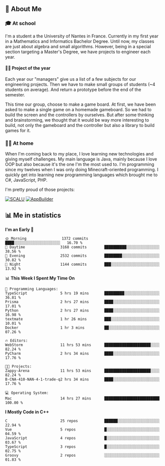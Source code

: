## 👀 About Me

### 🎓 At school

I'm a student a the University of Nantes in France. Currently in my first year in a Mathematics and Informatics Bachelor Degree. Until now, my classes are just about algebra and small algorithms. However, being in a special section targeting a Master's Degree, we have projects to engineer each year. 

#### 🔧🔬 Project of the year

Each year our "managers" give us a list of a few subjects for our engineering projects. Then we have to make small groups of students (~4 students on average). And return a prototype before the end of the semester.

This time our group, choose to make a game board. At first, we have been asked to make a single game on a homemade gameboard. So we had to build the screen and the controllers by ourselves. 
But after some thinking and brainstorming, we thought that it would be way more interesting to build, not only the gameboard and the controller but also a library to build games for it.

### 👨‍💻 At home

When I'm coming back to my place, I love learning new technologies and giving myself challenges. My main language is Java, mainly because I love OOP but also because it's the one I'm the most used to. I'm programming since my twelves when I was only doing Minecraft-oriented programming.  I quickly get into learning new programming languages which brought me to C#, JavaScript, PHP. 

I'm pretty proud of those projects:

[![SCALU](https://github-readme-stats.vercel.app/api/pin?username=renardfute&repo=SCALU)](https://github.com/renardfute/scalu)
[![AppBuilder](https://github-readme-stats.vercel.app/api/pin?username=pulsedev2&repo=AppBuilder)](https://github.com/pulsedev2/AppBuilder)

## 📊 Me in statistics
<!--START_SECTION:waka-->
**I'm an Early 🐤** 

```text
🌞 Morning                1372 commits        ████░░░░░░░░░░░░░░░░░░░░░   16.70 % 
🌆 Daytime                3168 commits        ██████████░░░░░░░░░░░░░░░   38.56 % 
🌃 Evening                2532 commits        ████████░░░░░░░░░░░░░░░░░   30.82 % 
🌙 Night                  1144 commits        ███░░░░░░░░░░░░░░░░░░░░░░   13.92 % 
```


📊 **This Week I Spent My Time On** 

```text
💬 Programming Languages: 
TypeScript               5 hrs 19 mins       █████████░░░░░░░░░░░░░░░░   36.81 % 
Prisma                   2 hrs 27 mins       ████░░░░░░░░░░░░░░░░░░░░░   17.01 % 
Python                   2 hrs 27 mins       ████░░░░░░░░░░░░░░░░░░░░░   16.98 % 
textmate                 1 hr 26 mins        ███░░░░░░░░░░░░░░░░░░░░░░   10.01 % 
Docker                   1 hr 3 mins         ██░░░░░░░░░░░░░░░░░░░░░░░   07.26 % 

🔥 Editors: 
WebStorm                 11 hrs 53 mins      █████████████████████░░░░   82.24 % 
PyCharm                  2 hrs 34 mins       ████░░░░░░░░░░░░░░░░░░░░░   17.76 % 

🐱‍💻 Projects: 
Zappy-Arena              11 hrs 53 mins      █████████████████████░░░░   82.24 % 
B-CNA-410-NAN-4-1-trade-q2 hrs 34 mins       ████░░░░░░░░░░░░░░░░░░░░░   17.76 % 

💻 Operating System: 
Mac                      14 hrs 27 mins      █████████████████████████   100.00 % 
```

**I Mostly Code in C++** 

```text
C                        25 repos            ██████░░░░░░░░░░░░░░░░░░░   22.94 % 
Vue                      5 repos             █░░░░░░░░░░░░░░░░░░░░░░░░   04.59 % 
JavaScript               4 repos             █░░░░░░░░░░░░░░░░░░░░░░░░   03.67 % 
TypeScript               3 repos             █░░░░░░░░░░░░░░░░░░░░░░░░   02.75 % 
Groovy                   2 repos             ░░░░░░░░░░░░░░░░░░░░░░░░░   01.83 % 
```




<!--END_SECTION:waka-->
